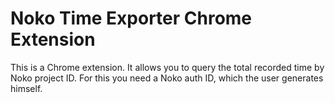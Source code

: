 # Noko Time Exporter Chrome Extension
This is a Chrome extension. It allows you to query the total recorded time by Noko project ID. For this you need a Noko auth ID, which the user generates himself.
